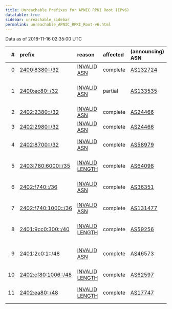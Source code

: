 ```yaml
---
title: Unreachable Prefixes for APNIC RPKI Root (IPv6)
datatable: true
sidebar: unreachable_sidebar
permalink: unreachable_APNIC_RPKI_Root-v6.html
---
```


Data as of 2018-11-16 02:35:00 UTC


<div class="datatable-begin"></div>

|   # | prefix                                                           | reason                                                                                                        | affected   | (announcing) ASN                         | AS Name                                             |   unreachable /48s |
|----:|:-----------------------------------------------------------------|:--------------------------------------------------------------------------------------------------------------|:-----------|:-----------------------------------------|:----------------------------------------------------|-------------------:|
|   0 | [2400:8380::/32](https://stat.ripe.net/2400:8380::/32)           | [INVALID ASN](https://rpki-validator.ripe.net/announcement-preview?asn=AS132724&prefix=2400:8380::/32)        | complete   | [AS132724](unreachable_AS132724-v6.html) | NARKOV-AS-AP NARKOV Pty Ltd                         |              65536 |
|   1 | [2400:ec80::/32](https://stat.ripe.net/2400:ec80::/32)           | [INVALID ASN](https://rpki-validator.ripe.net/announcement-preview?asn=AS133535&prefix=2400:ec80::/32)        | partial    | [AS133535](unreachable_AS133535-v6.html) | ALAGASNETWORK-AS-AP PRIMABANANEN PTE. LTD.          |              65536 |
|   2 | [2402:2380::/32](https://stat.ripe.net/2402:2380::/32)           | [INVALID ASN](https://rpki-validator.ripe.net/announcement-preview?asn=AS24466&prefix=2402:2380::/32)         | complete   | [AS24466](unreachable_AS24466-v6.html)   | HDNETNZ hd.net.nz                                   |              65536 |
|   3 | [2402:2980::/32](https://stat.ripe.net/2402:2980::/32)           | [INVALID ASN](https://rpki-validator.ripe.net/announcement-preview?asn=AS24466&prefix=2402:2980::/32)         | complete   | [AS24466](unreachable_AS24466-v6.html)   | HDNETNZ hd.net.nz                                   |              65536 |
|   4 | [2402:8700::/32](https://stat.ripe.net/2402:8700::/32)           | [INVALID ASN](https://rpki-validator.ripe.net/announcement-preview?asn=AS58979&prefix=2402:8700::/32)         | complete   | [AS58979](unreachable_AS58979-v6.html)   | CLOUDREGISTRY-AS-AP Cloud Registry Pty Ltd          |              65536 |
|   5 | [2403:780:6000::/35](https://stat.ripe.net/2403:780:6000::/35)   | [INVALID LENGTH](https://rpki-validator.ripe.net/announcement-preview?asn=AS64098&prefix=2403:780:6000::/35)  | complete   | [AS64098](unreachable_AS64098-v6.html)   | IPTRANSIT-AS-AP IP Transit Pty Ltd - BACKBONE AS    |               8192 |
|   6 | [2402:f740::/36](https://stat.ripe.net/2402:f740::/36)           | [INVALID ASN](https://rpki-validator.ripe.net/announcement-preview?asn=AS36351&prefix=2402:f740::/36)         | complete   | [AS36351](unreachable_AS36351-v6.html)   | SOFTLAYER - SoftLayer Technologies Inc.             |               4096 |
|   7 | [2402:f740:1000::/36](https://stat.ripe.net/2402:f740:1000::/36) | [INVALID ASN](https://rpki-validator.ripe.net/announcement-preview?asn=AS131477&prefix=2402:f740:1000::/36)   | complete   | [AS131477](unreachable_AS131477-v6.html) | SHHJ-AS Shanghai Huajuan Information Technology Co. |               4096 |
|   8 | [2401:9cc0:300::/40](https://stat.ripe.net/2401:9cc0:300::/40)   | [INVALID LENGTH](https://rpki-validator.ripe.net/announcement-preview?asn=AS59256&prefix=2401:9cc0:300::/40)  | complete   | [AS59256](unreachable_AS59256-v6.html)   | ANSASERVERS Aus Net Servers Australia Pty Ltd       |                256 |
|   9 | [2401:2c0:1::/48](https://stat.ripe.net/2401:2c0:1::/48)         | [INVALID ASN](https://rpki-validator.ripe.net/announcement-preview?asn=AS46573&prefix=2401:2c0:1::/48)        | complete   | [AS46573](unreachable_AS46573-v6.html)   | GLOBAL-FRAG-NETWORKS - Global Frag Networks         |                  1 |
|  10 | [2402:cf80:1006::/48](https://stat.ripe.net/2402:cf80:1006::/48) | [INVALID LENGTH](https://rpki-validator.ripe.net/announcement-preview?asn=AS62597&prefix=2402:cf80:1006::/48) | complete   | [AS62597](unreachable_AS62597-v6.html)   | NSONE - NSONE Inc                                   |                  1 |
|  11 | [2402:ea80::/48](https://stat.ripe.net/2402:ea80::/48)           | [INVALID LENGTH](https://rpki-validator.ripe.net/announcement-preview?asn=AS17747&prefix=2402:ea80::/48)      | complete   | [AS17747](unreachable_AS17747-v6.html)   | SITINETWORS-IN-AP SITI NETWORKS LIMITED             |                  1 |

<div class="datatable-end"></div>
